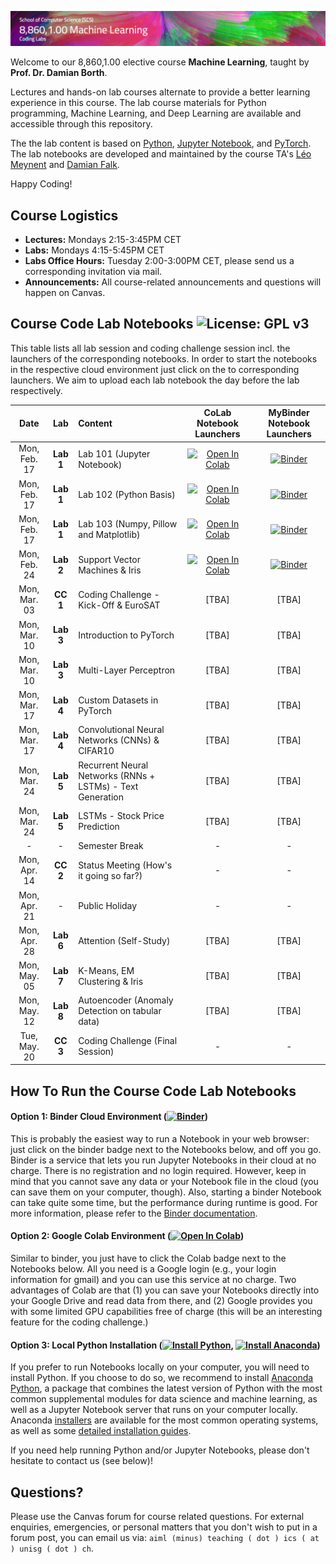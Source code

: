 ![Course Banner](assets/banner.png)

<!-- ![Course Banner](banner.png) -->

Welcome to our 8,860,1.00 elective course **Machine Learning**, taught by **Prof. Dr. Damian Borth**. 

Lectures and hands-on lab courses alternate to provide a better learning experience in this course. The lab course materials for Python programming, Machine Learning, and Deep Learning are available and accessible through this repository.

The the lab content is based on [Python](https://www.python.org), [Jupyter Notebook](https://jupyter.org), and [PyTorch](https://pytorch.org). The lab notebooks are developed and maintained by the course TA's  [Léo Meynent](https://www.alexandria.unisg.ch/entities/person/Leo_Meynent/indicators) and [Damian Falk](https://www.alexandria.unisg.ch/entities/person/Damian_Falk/indicators).

Happy Coding!

## Course Logistics

- **Lectures:** Mondays 2:15-3:45PM CET
- **Labs:** Mondays 4:15-5:45PM CET
- **Labs Office Hours:** Tuesday 2:00-3:00PM CET, please send us a corresponding invitation via mail.
- **Announcements:** All course-related announcements and questions will happen on Canvas.

## Course Code Lab Notebooks ![License: GPL v3](https://img.shields.io/badge/License-GPLv3-blue.svg)

This table lists all lab session and coding challenge session incl. the launchers of the corresponding notebooks. In order to start the notebooks in the respective cloud environment just click on the to corresponding launchers. We aim to upload each lab notebook the day before the lab respectively.



| Date                    | Lab        |  Content                         |  CoLab Notebook Launchers                 | MyBinder Notebook Launchers| 
|:-----------------------:|:--------------:|:---------------------------------|:-------------------------------:|:-------:|
| Mon, Feb. 17            |   **Lab 1**     | Lab 101 (Jupyter Notebook)         | [![Open In Colab](https://colab.research.google.com/assets/colab-badge.svg)](https://colab.research.google.com/github/HSG-AIML-Teaching/ML2025-Lab/blob/main/lab_101/lab_101_notebook.ipynb) | [![Binder](https://mybinder.org/badge_logo.svg)](https://mybinder.org/v2/gh/HSG-AIML-Teaching/ML2025-Lab/main?filepath=lab_101%2Flab_101_notebook.ipynb)|
| Mon, Feb. 17            |   **Lab 1**     | Lab 102 (Python Basis)         | [![Open In Colab](https://colab.research.google.com/assets/colab-badge.svg)](https://colab.research.google.com/github/HSG-AIML-Teaching/ML2025-Lab/blob/main/lab_102/lab_102_notebook.ipynb) | [![Binder](https://mybinder.org/badge_logo.svg)](https://mybinder.org/v2/gh/HSG-AIML-Teaching/ML2025-Lab/main?filepath=lab_102%2Flab_102_notebook.ipynb)|
| Mon, Feb. 17            |   **Lab 1**     | Lab 103 (Numpy, Pillow and Matplotlib)         | [![Open In Colab](https://colab.research.google.com/assets/colab-badge.svg)](https://colab.research.google.com/github/HSG-AIML-Teaching/ML2025-Lab/blob/main/lab_103/lab_103_notebook.ipynb) | [![Binder](https://mybinder.org/badge_logo.svg)](https://mybinder.org/v2/gh/HSG-AIML-Teaching/ML2025-Lab/main?filepath=lab_103%2Flab_103_notebook.ipynb)|
| Mon, Feb. 24            | **Lab 2**       | Support Vector Machines & Iris | [![Open In Colab](https://colab.research.google.com/assets/colab-badge.svg)](https://colab.research.google.com/github/HSG-AIML-Teaching/ML2025-Lab/blob/main/lab_2/lab_2_notebook.ipynb) | [![Binder](https://mybinder.org/badge_logo.svg)](https://mybinder.org/v2/gh/HSG-AIML-Teaching/ML2025-Lab/main?filepath=lab_2%2Flab_2_notebook.ipynb)|
| Mon, Mar. 03            | **CC  1**       | Coding Challenge - Kick-Off & EuroSAT       | [TBA] | [TBA] |
| Mon, Mar. 10            | **Lab 3**   | Introduction to PyTorch         | [TBA] | [TBA] |
| Mon, Mar. 10            | **Lab 3**   | Multi-Layer Perceptron      | [TBA] | [TBA] |
| Mon, Mar. 17            | **Lab 4**   | Custom Datasets in PyTorch    | [TBA] | [TBA] |
| Mon, Mar. 17            | **Lab 4**   | Convolutional Neural Networks (CNNs) & CIFAR10     | [TBA] | [TBA] |
| Mon, Mar. 24            | **Lab 5**   | Recurrent Neural Networks (RNNs + LSTMs) - Text Generation        | [TBA] | [TBA] |
| Mon, Mar. 24            | **Lab 5**   | LSTMs - Stock Price Prediction       | [TBA] | [TBA] |
| -                       | -       | Semester Break                         | -   | -   |
| Mon, Apr. 14            | **CC  2**   | Status Meeting (How's it going so far?)          | - | - |
| Mon, Apr. 21            | -       | Public Holiday          | - | - |
| Mon, Apr. 28            | **Lab 6**   | Attention (Self-Study)               | [TBA] | [TBA] |
| Mon, May. 05            | **Lab 7**   | K-Means, EM Clustering & Iris               | [TBA] | [TBA] |
| Mon, May. 12            | **Lab 8**   | Autoencoder (Anomaly Detection on tabular data)  | [TBA] | [TBA] |
| Tue, May. 20            | **CC  3**   | Coding Challenge (Final Session)                             | - | - |



## How To Run the Course Code Lab Notebooks

#### Option 1: Binder Cloud Environment ([![Binder](https://mybinder.org/badge_logo.svg)](https://mybinder.org/v2/gh/GitiHubi/courseAAA/main))

This is probably the easiest way to run a Notebook in your web browser: just click on the binder badge next to 
the Notebooks below, and off you go. Binder is a service that lets you run Jupyter Notebooks in their cloud at no charge. 
There is no registration and no login required. However, keep in mind that you cannot save any data or your Notebook file in the cloud (you can save them
on your computer, though). Also, starting a binder
Notebook can take quite some time, but the performance during runtime is good. 
For more information, please refer to the [Binder documentation](https://mybinder.readthedocs.io/en/latest/index.html).

#### Option 2: Google Colab Environment ([![Open In Colab](https://colab.research.google.com/assets/colab-badge.svg)](https://colab.research.google.com/github/GitiHubi/courseAAA/blob/main))

Similar to binder, you just have to click the Colab badge next to the Notebooks below. All you need is a Google login
(e.g., your login information for gmail) and you can use this service at no charge. 
Two advantages of Colab are that (1) you can save your 
Notebooks directly into your Google Drive and read data from there, and (2) Google provides you with some limited GPU capabilities
free of charge (this will be an interesting feature for the coding challenge.)

#### Option 3: Local Python Installation ([![Install Python](https://img.shields.io/badge/python-v3.7-green)](https://python.org), [![Install Anaconda](https://img.shields.io/badge/conda-v3.7.1-green)](https://anaconda.com))

If you prefer to run Notebooks locally on your computer, you will need to install Python. If you choose to do so,
we recommend to install [Anaconda Python](https://www.anaconda.com/products/individual), a package that combines the 
latest version of Python with the most common supplemental modules for data science and machine learning, as well 
as a Jupyter Notebook server that runs on your computer locally. Anaconda 
[installers](https://www.anaconda.com/products/individual#Downloads) are available 
for the most common operating systems, as well as some 
[detailed installation guides](https://docs.anaconda.com/anaconda/install/). 

If you need help running Python and/or Jupyter Notebooks, please don't hesitate to contact us (see below)!

## Questions?

Please use the Canvas forum for course related questions. For external enquiries, emergencies, or personal matters that you don't wish to put in a forum post, you can email us via: `aiml (minus) teaching ( dot ) ics ( at ) unisg ( dot ) ch`.

